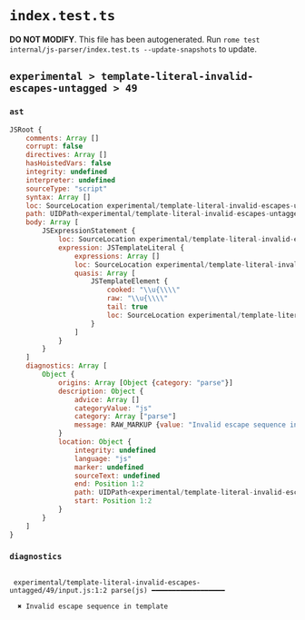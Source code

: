 # `index.test.ts`

**DO NOT MODIFY**. This file has been autogenerated. Run `rome test internal/js-parser/index.test.ts --update-snapshots` to update.

## `experimental > template-literal-invalid-escapes-untagged > 49`

### `ast`

```javascript
JSRoot {
	comments: Array []
	corrupt: false
	directives: Array []
	hasHoistedVars: false
	integrity: undefined
	interpreter: undefined
	sourceType: "script"
	syntax: Array []
	loc: SourceLocation experimental/template-literal-invalid-escapes-untagged/49/input.js 1:0-1:7
	path: UIDPath<experimental/template-literal-invalid-escapes-untagged/49/input.js>
	body: Array [
		JSExpressionStatement {
			loc: SourceLocation experimental/template-literal-invalid-escapes-untagged/49/input.js 1:0-1:7
			expression: JSTemplateLiteral {
				expressions: Array []
				loc: SourceLocation experimental/template-literal-invalid-escapes-untagged/49/input.js 1:0-1:7
				quasis: Array [
					JSTemplateElement {
						cooked: "\\u{\\\\"
						raw: "\\u{\\\\"
						tail: true
						loc: SourceLocation experimental/template-literal-invalid-escapes-untagged/49/input.js 1:1-1:6
					}
				]
			}
		}
	]
	diagnostics: Array [
		Object {
			origins: Array [Object {category: "parse"}]
			description: Object {
				advice: Array []
				categoryValue: "js"
				category: Array ["parse"]
				message: RAW_MARKUP {value: "Invalid escape sequence in template"}
			}
			location: Object {
				integrity: undefined
				language: "js"
				marker: undefined
				sourceText: undefined
				end: Position 1:2
				path: UIDPath<experimental/template-literal-invalid-escapes-untagged/49/input.js>
				start: Position 1:2
			}
		}
	]
}
```

### `diagnostics`

```

 experimental/template-literal-invalid-escapes-untagged/49/input.js:1:2 parse(js) ━━━━━━━━━━━━━━━━━━

  ✖ Invalid escape sequence in template


```
